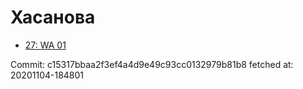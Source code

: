 # Хасанова
- [27: WA 01](27.md)

Commit: c15317bbaa2f3ef4a4d9e49c93cc0132979b81b8
 fetched at: 20201104-184801
